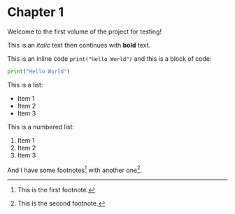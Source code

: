 # Chapter 1

Welcome to the first volume of the project for testing!

This is an _italic_ text then continues with **bold** text.

This is an inline code `print("Hello World")` and this is a block of code:

```python
print("Hello World")
```

This is a list:

- Item 1
- Item 2
- Item 3

This is a numbered list:

1. Item 1
2. Item 2
3. Item 3

And I have some footnotes[^foot1] with another one[^here].

[^foot1]: This is the first footnote.

[^here]: This is the second footnote.
